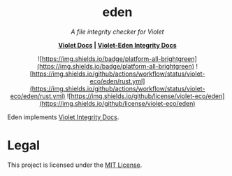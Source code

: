 <div align="center">
  
  # eden
  
  *A file integrity checker for Violet*
  
  **[Violet Docs](https://violet-eco.github.io/docs/)
  | [Violet-Eden Integrity Docs](https://violet-eco.github.io/docs/technical/integrity.html)**
  
  ![https://img.shields.io/badge/platform-all-brightgreen](https://img.shields.io/badge/platform-all-brightgreen)
  ![https://img.shields.io/github/actions/workflow/status/violet-eco/eden/rust.yml](https://img.shields.io/github/actions/workflow/status/violet-eco/eden/rust.yml)
  ![https://img.shields.io/github/license/violet-eco/eden](https://img.shields.io/github/license/violet-eco/eden)
 
</div>

Eden implements [Violet Integrity Docs](https://violet-eco.github.io/docs/technical/integrity.html).

# Legal
This project is licensed under the [MIT License](LICENSE).